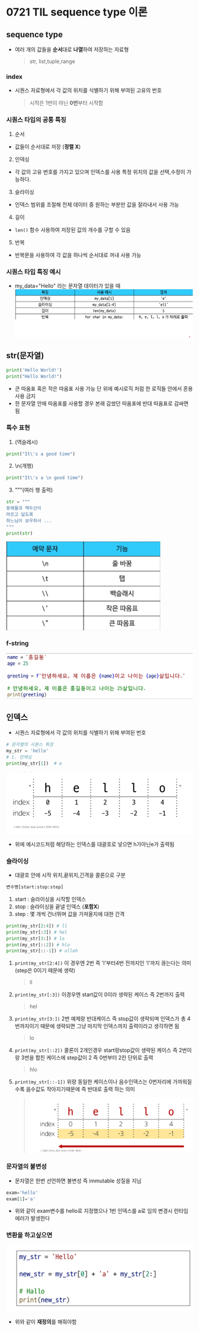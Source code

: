 # 0721 TIL sequence type 이론

## sequence type

- 여러 개의 값들을 **순서**대로 **나열**하여 저장하는 자료형
  > str, list,tuple,range

### index

- 시퀀스 자료형에서 각 값의 위치를 식별하기 위해 부여된 고유의 번호
  > 시작은 1번이 아닌 **0번**부터 시작함

### 시퀀스 타입의 공통 특징

1. 순서

- 값들이 순서대로 저장 (**정렬 X**)

2. 인덱싱

- 각 값의 고유 번호를 가지고 있으며 인덱스를 사용 특정 위치의 값을 선택,수정이 가능하다.

3. 슬라이싱

- 인덱스 범위를 조절해 전체 데이터 중 원하는 부분만 값을 잘라내서 사용 가능

4. 길이

- `len()` 함수 사용하여 저장된 값의 개수를 구할 수 있음

5. 반복

- 반복문을 사용하여 각 값을 하나씩 순서대로 꺼내 사용 가능

### 시퀀스 타입 특징 예시

- my_data="Hello" 라는 문자열 데이터가 있을 때
  ![image.png](/2025.07/summation/3weeks/0721/0721_images/image-12.png)

## str(문자열)

```python
print('Hello World!')
print("Hello World!")

```

- 큰 따옴표 혹은 작은 따옴표 사용 가능 단 위에 예시로직 처럼 한 로직들 안에서 혼용 사용 금지
- 한 문자열 안에 따옴표를 사용할 경우 본래 감쌌던 따옴표에 반대 따옴표로 감싸면 됨

### 특수 표현

1. \(역슬레시)

```python
print("It\'s a good time")
```

2. \n(개행)

```python
print("It\'s a \n good time")
```

3. """(여러 행 출력)

```python
str = """
동해물과 백두산이
마르고 닳도록
하느님이 보우하사 ...
"""
print(str)
```

![image.png](/2025.07/summation/3weeks/0721/0721_images/image-13.png)

### f-string

![image.png](/2025.07/summation/3weeks/0721/0721_images/image-14.png)

## 인덱스

- 시퀀스 자료형에서 각 값의 위치를 식별하기 위해 부여된 번호

```python
# 문자열의 시퀀스 특징
my_str = 'hello'
# 1. 인덱싱
print(my_str[1])  # e
```

![image.png](/2025.07/summation/3weeks/0721/0721_images/image-15.png)

- 위에 예시코드처럼 해당하는 인덱스를 대괄호로 넣으면 h가아닌e가 출력됨

### 슬라이싱

- 대괄호 안에 시작 위치,끝위치,긴격을 콜론으로 구분

```python
변수명[start:stop:step]
```

1. start : 슬라이싱을 시작할 인덱스
2. stop : 슬라이싱을 끝낼 인덱스 (**포함X**)
3. step : 몇 개씩 건너뛰며 값을 가져올지에 대한 간격

```python
print(my_str[2:4]) # ll
print(my_str[:3]) # hel
print(my_str[3:]) # lo
print(my_str[::2]) # hlo
print(my_str[::-1]) # olleh
```

1. `print(my_str[2:4])` 이 경우엔 2번 즉 'l'부터4번 전까지인 'l'까지 끊는다는 의미 (step은 0이기 때문에 생략)
   > ll
2. `print(my_str[:3])` 이경우엔 start값이 0이라 생략된 케이스 즉 2번까지 출력
   > hel
3. `print(my_str[3:])` 2번 예제랑 반대케이스 즉 stop값이 생략되며 인덱스가 총 4번까지이기 때문에 생략되면 그냥 마지막 인덱스까지 출력이라고 생각하면 됨
   > lo
4. `print(my_str[::2])` 콜론이 2개인경우 start랑stop값이 생략된 케이스 즉 2번이랑 3번을 합친 케이스에 step값이 2 즉 0번부터 2칸 단위로 출력
   > hlo
5. `print(my_str[::-1])` 위랑 동일한 케이스이나 음수인덱스는 0번자리에 가까워질수록 음수값도 작아지기때문에 즉 반대로 출력 하는 의미
   > ![image.png](/2025.07/summation/3weeks/0721/0721_images/image-16.png)

### 문자열의 불변성

- 문자열은 한번 선언하면 불변성 즉 immutable 성질을 지님

```python
exam='hello'
exam[1]='a'
```

- 위와 같이 exam변수를 hello로 지정했으나 1번 인덱스를 a로 임의 변경시 런타임 에러가 발생한다

### 변환을 하고싶으면

![image.png](/2025.07/summation/3weeks/0721/0721_images/image-17.png)

- 위와 같이 **재정의**를 해줘야함
